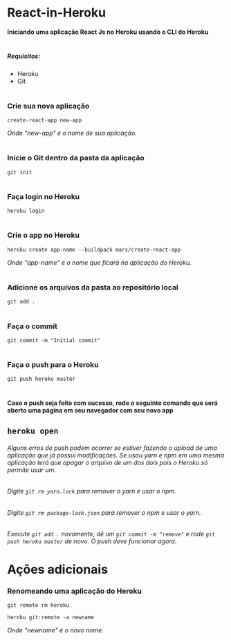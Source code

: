 # React-in-Heroku

**Iniciando uma aplicação React Js no Heroku usando o CLI do Heroku**
#
##### Requisitos:
- Heroku
- Git
#

### Crie sua nova aplicação
`create-react-app new-app`

*Onde "new-app" é o nome de sua aplicação.*
#

### Inicie o Git dentro da pasta da aplicação
`git init`
#

### Faça login no Heroku
`heroku login`
#

### Crie o app no Heroku
`heroku create app-name --buildpack mars/create-react-app`

*Onde "app-name" é o nome que ficará na aplicação do Heroku.*
#

### Adicione os arquivos da pasta ao repositório local
`git add .`
#

### Faça o commit
`git commit -m "Initial commit"`
#

### Faça o push para o Heroku
`git push heroku master`
#

**Caso o push seja feito com sucesso, rode o seguinte comando que será aberto uma página em seu navegador com seu novo app**

`heroku open`
---

###### Alguns erros de push podem ocorrer se estiver fazendo o upload de uma aplicação que já possuí modificações. Se usou yarn e npm em uma mesma aplicação terá que apagar o arquivo de um dos dois pois o Heroku só permite usar um.

###### *Digite* `git rm yarn.lock` *para remover o yarn e usar o npm.*

###### *Digite* `git rm package-lock.json` *para remover o npm e usar o yarn.*

###### Execute `git add .` novamente, dê um `git commit -m "remove"` e rode `git push heroku master` de novo. O push deve funcionar agora.
#

# Ações adicionais

### Renomeando uma aplicação do Heroku
`git remote rm heroku`

`heroku git:remote -a newname`

*Onde "newname" é o novo nome.*

